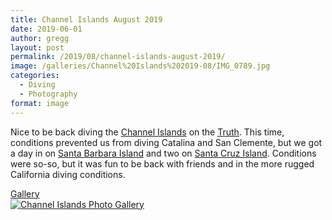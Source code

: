 ```yaml
---
title: Channel Islands August 2019
date: 2019-06-01
author: gregg
layout: post
permalink: /2019/08/channel-islands-august-2019/
image: /galleries/Channel%20Islands%202019-08/IMG_0789.jpg
categories:
  - Diving
  - Photography
format: image
---
```

Nice to be back diving the [Channel Islands](https://en.wikipedia.org/wiki/Channel_Islands_(California)) on the [Truth](https://www.truthaquatics.com). This time, conditions prevented us from diving Catalina and San Clemente, but we got a day in on [Santa Barbara Island](https://en.wikipedia.org/wiki/Santa_Barbara_Island) and two on [Santa Cruz Island](https://en.wikipedia.org/wiki/Santa_Cruz_Island). Conditions were so-so, but it was fun to be back with friends and in the more rugged California diving conditions.

<a href="https://lightroom.adobe.com/gallery/7b25cc9c355b4a5dbc0e0e2c81bdd444/albums/0d333bc2db4e4f888d863e7cb9c4aaf5/assets" jscontroller="false" rel="qtposter">
  Gallery<br/>
  <img alt="Channel Islands Photo Gallery" src="/galleries/Channel%20Islands%202019-08/IMG_0789.jpg"/>
</a>